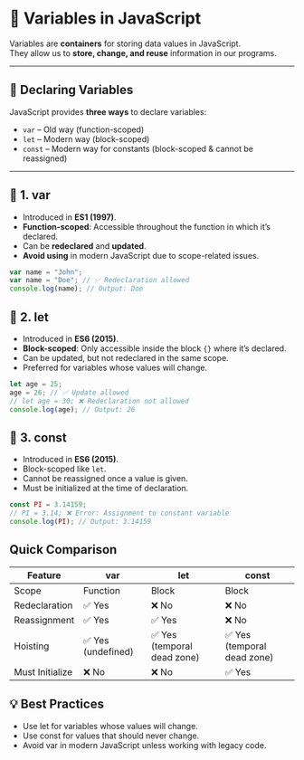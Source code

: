 # 📝 Variables in JavaScript  

Variables are **containers** for storing data values in JavaScript.  
They allow us to **store, change, and reuse** information in our programs.

---

## 📌 Declaring Variables  

JavaScript provides **three ways** to declare variables:  
- `var` – Old way (function-scoped)  
- `let` – Modern way (block-scoped)  
- `const` – Modern way for constants (block-scoped & cannot be reassigned)  

---

## 🔹 1. var  
- Introduced in **ES1 (1997)**.  
- **Function-scoped**: Accessible throughout the function in which it’s declared.  
- Can be **redeclared** and **updated**.  
- **Avoid using** in modern JavaScript due to scope-related issues.  

```javascript
var name = "John";
var name = "Doe"; // ✅ Redeclaration allowed
console.log(name); // Output: Doe
```

## 🔹 2. let
- Introduced in **ES6 (2015)**.
- **Block-scoped**: Only accessible inside the block `{}` where it’s declared.
- Can be updated, but not redeclared in the same scope.
- Preferred for variables whose values will change.

```javascript
let age = 25;
age = 26; // ✅ Update allowed
// let age = 30; ❌ Redeclaration not allowed
console.log(age); // Output: 26
```

## 🔹 3. const
- Introduced in **ES6 (2015)**.
- Block-scoped like `let`.
- Cannot be reassigned once a value is given.
- Must be initialized at the time of declaration.

```javascript
const PI = 3.14159;
// PI = 3.14; ❌ Error: Assignment to constant variable
console.log(PI); // Output: 3.14159
```

## Quick Comparison
| Feature         | var               | let                        | const                      |
| --------------- | ----------------- | -------------------------- | -------------------------- |
| Scope           | Function          | Block                      | Block                      |
| Redeclaration   | ✅ Yes             | ❌ No                       | ❌ No                       |
| Reassignment    | ✅ Yes             | ✅ Yes                      | ❌ No                       |
| Hoisting        | ✅ Yes (undefined) | ✅ Yes (temporal dead zone) | ✅ Yes (temporal dead zone) |
| Must Initialize | ❌ No              | ❌ No                       | ✅ Yes                      |


## 💡 Best Practices
- Use let for variables whose values will change.
- Use const for values that should never change.
- Avoid var in modern JavaScript unless working with legacy code.